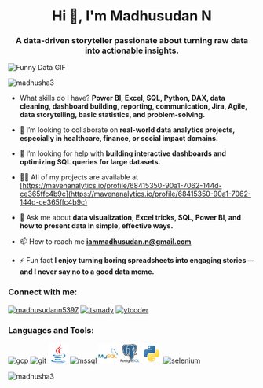 <h1 align="center">Hi 👋, I'm Madhusudan N</h1>
<h3 align="center">A data-driven storyteller passionate about turning raw data into actionable insights.</h3>
<img src="https://media0.giphy.com/media/v1.Y2lkPTc5MGI3NjExYjJhc3cyeGlzcm8ydDNnaWo2bng5bXR4ZHJ5eWE2dHNpMW9idXFsZyZlcD12MV9pbnRlcm5hbF9naWZfYnlfaWQmY3Q9Zw/wLNuW1tCKRiPmDV5Y4/giphy.gif" alt="Funny Data GIF" width="400">


<p align="left"> <img src="https://komarev.com/ghpvc/?username=madhusha3&label=Profile%20views&color=0e75b6&style=flat" alt="madhusha3" /> </p>

- What skills do I have? **Power BI, Excel, SQL, Python, DAX, data cleaning, dashboard building, reporting, communication, Jira, Agile, data storytelling, basic statistics, and problem-solving.**

- 👯 I’m looking to collaborate on **real-world data analytics projects, especially in healthcare, finance, or social impact domains.**

- 🤝 I’m looking for help with **building interactive dashboards and optimizing SQL queries for large datasets.**

- 👨‍💻 All of my projects are available at [https://mavenanalytics.io/profile/68415350-90a1-7062-144d-ce365ffc4b9c](https://mavenanalytics.io/profile/68415350-90a1-7062-144d-ce365ffc4b9c)

- 💬 Ask me about **data visualization, Excel tricks, SQL, Power BI, and how to present data in simple, effective ways.**

- 📫 How to reach me **iammadhusudan.n@gmail.com**

- ⚡ Fun fact **I enjoy turning boring spreadsheets into engaging stories — and I never say no to a good data meme.**

<h3 align="left">Connect with me:</h3>
<p align="left">
<a href="https://linkedin.com/in/madhusudann5397" target="blank"><img align="center" src="https://raw.githubusercontent.com/rahuldkjain/github-profile-readme-generator/master/src/images/icons/Social/linked-in-alt.svg" alt="madhusudann5397" height="30" width="40" /></a>
<a href="https://www.hackerrank.com/itsmady" target="blank"><img align="center" src="https://raw.githubusercontent.com/rahuldkjain/github-profile-readme-generator/master/src/images/icons/Social/hackerrank.svg" alt="itsmady" height="30" width="40" /></a>
<a href="https://www.leetcode.com/ytcoder" target="blank"><img align="center" src="https://raw.githubusercontent.com/rahuldkjain/github-profile-readme-generator/master/src/images/icons/Social/leet-code.svg" alt="ytcoder" height="30" width="40" /></a>
</p>

<h3 align="left">Languages and Tools:</h3>
<p align="left"> <a href="https://cloud.google.com" target="_blank" rel="noreferrer"> <img src="https://www.vectorlogo.zone/logos/google_cloud/google_cloud-icon.svg" alt="gcp" width="40" height="40"/> </a> <a href="https://git-scm.com/" target="_blank" rel="noreferrer"> <img src="https://www.vectorlogo.zone/logos/git-scm/git-scm-icon.svg" alt="git" width="40" height="40"/> </a> <a href="https://www.java.com" target="_blank" rel="noreferrer"> <img src="https://raw.githubusercontent.com/devicons/devicon/master/icons/java/java-original.svg" alt="java" width="40" height="40"/> </a> <a href="https://www.microsoft.com/en-us/sql-server" target="_blank" rel="noreferrer"> <img src="https://www.svgrepo.com/show/303229/microsoft-sql-server-logo.svg" alt="mssql" width="40" height="40"/> </a> <a href="https://www.mysql.com/" target="_blank" rel="noreferrer"> <img src="https://raw.githubusercontent.com/devicons/devicon/master/icons/mysql/mysql-original-wordmark.svg" alt="mysql" width="40" height="40"/> </a> <a href="https://www.postgresql.org" target="_blank" rel="noreferrer"> <img src="https://raw.githubusercontent.com/devicons/devicon/master/icons/postgresql/postgresql-original-wordmark.svg" alt="postgresql" width="40" height="40"/> </a> <a href="https://www.python.org" target="_blank" rel="noreferrer"> <img src="https://raw.githubusercontent.com/devicons/devicon/master/icons/python/python-original.svg" alt="python" width="40" height="40"/> </a> <a href="https://www.selenium.dev" target="_blank" rel="noreferrer"> <img src="https://raw.githubusercontent.com/detain/svg-logos/780f25886640cef088af994181646db2f6b1a3f8/svg/selenium-logo.svg" alt="selenium" width="40" height="40"/> </a> </p>

<p><img align="center" src="https://github-readme-stats.vercel.app/api/top-langs?username=madhusha3&show_icons=true&locale=en&layout=compact" alt="madhusha3" /></p>
